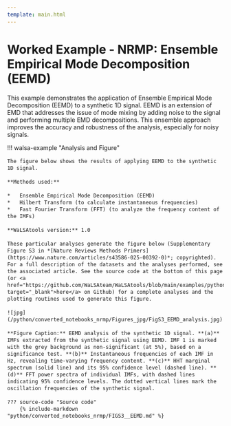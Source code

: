 ```yaml
---
template: main.html
---
```


# Worked Example - NRMP: Ensemble Empirical Mode Decomposition (EEMD)

This example demonstrates the application of Ensemble Empirical Mode Decomposition (EEMD) to a synthetic 1D signal. EEMD is an extension of EMD that addresses the issue of mode mixing by adding noise to the signal and performing multiple EMD decompositions. This ensemble approach improves the accuracy and robustness of the analysis, especially for noisy signals.

!!! walsa-example "Analysis and Figure"

    The figure below shows the results of applying EEMD to the synthetic 1D signal.

    **Methods used:**

    *   Ensemble Empirical Mode Decomposition (EEMD)
    *   Hilbert Transform (to calculate instantaneous frequencies)
    *   Fast Fourier Transform (FFT) (to analyze the frequency content of the IMFs)

    **WaLSAtools version:** 1.0

    These particular analyses generate the figure below (Supplementary Figure S3 in *[Nature Reviews Methods Primers](https://www.nature.com/articles/s43586-025-00392-0)*; copyrighted). For a full description of the datasets and the analyses performed, see the associated article. See the source code at the bottom of this page (or <a href="https://github.com/WaLSAteam/WaLSAtools/blob/main/examples/python/Worked_examples__NRMP/FIGS3__EEMD.ipynb" target="_blank">here</a> on Github) for a complete analyses and the plotting routines used to generate this figure.

    ![jpg](/python/converted_notebooks_nrmp/Figures_jpg/FigS3_EEMD_analysis.jpg)

    **Figure Caption:** EEMD analysis of the synthetic 1D signal. **(a)** IMFs extracted from the synthetic signal using EEMD. IMF 1 is marked with the grey background as non-significant (at 5%), based on a significance test. **(b)** Instantaneous frequencies of each IMF in Hz, revealing time-varying frequency content. **(c)** HHT marginal spectrum (solid line) and its 95% confidence level (dashed line). **(d)** FFT power spectra of individual IMFs, with dashed lines indicating 95% confidence levels. The dotted vertical lines mark the oscillation frequencies of the synthetic signal.

    ??? source-code "Source code"
        {% include-markdown "python/converted_notebooks_nrmp/FIGS3__EEMD.md" %}